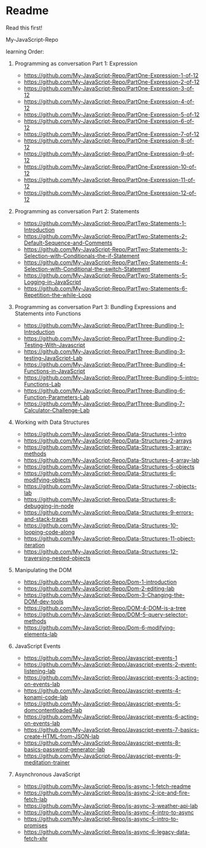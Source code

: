 # Readme
Read this first!

My-JavaScript-Repo 

learning Order:
1. Programming as conversation Part 1: Expression
    - https://github.com/My-JavaScript-Repo/PartOne-Expression-1-of-12
    - https://github.com/My-JavaScript-Repo/PartOne-Expression-2-of-12
    - https://github.com/My-JavaScript-Repo/PartOne-Expression-3-of-12
    - https://github.com/My-JavaScript-Repo/PartOne-Expression-4-of-12
    - https://github.com/My-JavaScript-Repo/PartOne-Expression-5-of-12
    - https://github.com/My-JavaScript-Repo/PartOne-Expression-6-of-12
    - https://github.com/My-JavaScript-Repo/PartOne-Expression-7-of-12
    - https://github.com/My-JavaScript-Repo/PartOne-Expression-8-of-12
    - https://github.com/My-JavaScript-Repo/PartOne-Expression-9-of-12
    - https://github.com/My-JavaScript-Repo/PartOne-Expression-10-of-12
    - https://github.com/My-JavaScript-Repo/PartOne-Expression-11-of-12
    - https://github.com/My-JavaScript-Repo/PartOne-Expression-12-of-12
  
3. Programming as conversation Part 2: Statements
    - https://github.com/My-JavaScript-Repo/PartTwo-Statements-1-Introduction
    - https://github.com/My-JavaScript-Repo/PartTwo-Statements-2-Default-Sequence-and-Comments
    - https://github.com/My-JavaScript-Repo/PartTwo-Statements-3-Selection-with-Conditionals-the-if-Statement
    - https://github.com/My-JavaScript-Repo/PartTwo-Statements-4-Selection-with-Conditional-the-switch-Statement
    - https://github.com/My-JavaScript-Repo/PartTwo-Statements-5-Logging-in-JavaScript
    - https://github.com/My-JavaScript-Repo/PartTwo-Statements-6-Repetition-the-while-Loop

5. Programming as conversation Part 3: Bundling Expressions and Statements into Functions
    - https://github.com/My-JavaScript-Repo/PartThree-Bundling-1-Introduction
    - https://github.com/My-JavaScript-Repo/PartThree-Bundling-2-Testing-With-Javascript
    - https://github.com/My-JavaScript-Repo/PartThree-Bundling-3-testing-JavaScript-Lab
    - https://github.com/My-JavaScript-Repo/PartThree-Bundling-4-Functions-in-JavaScript
    - https://github.com/My-JavaScript-Repo/PartThree-Bundling-5-intro-Functions-Lab
    - https://github.com/My-JavaScript-Repo/PartThree-Bundling-6-Function-Parameters-Lab
    - https://github.com/My-JavaScript-Repo/PartThree-Bundling-7-Calculator-Challenge-Lab
    
7. Working with Data Structures
    - https://github.com/My-JavaScript-Repo/Data-Structures-1-intro
    - https://github.com/My-JavaScript-Repo/Data-Structures-2-arrays
    - https://github.com/My-JavaScript-Repo/Data-Structures-3-array-methods
    - https://github.com/My-JavaScript-Repo/Data-Structures-4-array-lab
    - https://github.com/My-JavaScript-Repo/Data-Structures-5-objects
    - https://github.com/My-JavaScript-Repo/Data-Structures-6-modifying-objects
    - https://github.com/My-JavaScript-Repo/Data-Structures-7-objects-lab
    - https://github.com/My-JavaScript-Repo/Data-Structures-8-debugging-in-node
    - https://github.com/My-JavaScript-Repo/Data-Structures-9-errors-and-stack-traces
    - https://github.com/My-JavaScript-Repo/Data-Structures-10-looping-code-along
    - https://github.com/My-JavaScript-Repo/Data-Structures-11-object-iteration
    - https://github.com/My-JavaScript-Repo/Data-Structures-12-traversing-nested-objects
    
9. Manipulating the DOM
    - https://github.com/My-JavaScript-Repo/Dom-1-introduction
    - https://github.com/My-JavaScript-Repo/Dom-2-editing-lab
    - https://github.com/My-JavaScript-Repo/Dom-3-Changing-the-DOM-dev-tools
    - https://github.com/My-JavaScript-Repo/DOM-4-DOM-is-a-tree
    - https://github.com/My-JavaScript-Repo/DOM-5-query-selector-methods
    - https://github.com/My-JavaScript-Repo/Dom-6-modifying-elements-lab
   
11. JavaScript Events
    - https://github.com/My-JavaScript-Repo/Javascript-events-1
    - https://github.com/My-JavaScript-Repo/Javascript-events-2-event-listening-lab
    - https://github.com/My-JavaScript-Repo/Javascript-events-3-acting-on-events-lab
    - https://github.com/My-JavaScript-Repo/Javascript-events-4-konami-code-lab
    - https://github.com/My-JavaScript-Repo/Javascript-events-5-domcontentloaded-lab
    - https://github.com/My-JavaScript-Repo/Javascript-events-6-acting-on-events-lab
    - https://github.com/My-JavaScript-Repo/Javascript-events-7-basics-create-HTML-from-JSON-lab
    - https://github.com/My-JavaScript-Repo/Javascript-events-8-basics-password-generator-lab
    - https://github.com/My-JavaScript-Repo/Javascript-events-9-meditation-trainer
    
13. Asynchronous JavaScript
    - https://github.com/My-JavaScript-Repo/js-async-1-fetch-readme
    - https://github.com/My-JavaScript-Repo/js-async-2-ice-and-fire-fetch-lab
    - https://github.com/My-JavaScript-Repo/js-async-3-weather-api-lab
    - https://github.com/My-JavaScript-Repo/js-async-4-intro-to-async
    - https://github.com/My-JavaScript-Repo/js-async-5-intro-to-promises
    - https://github.com/My-JavaScript-Repo/js-async-6-legacy-data-fetch-xhr

